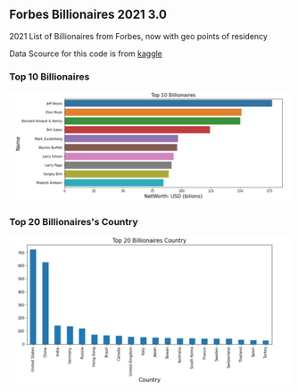 ## Forbes Billionaires 2021 3.0

2021 List of Billionaires from Forbes, now with geo points of residency

Data Scource for this code is from <a href="https://www.kaggle.com/alexanderbader/forbes-billionaires-2021-30/code"> kaggle</a>


### Top 10 Billionaires
<img src="image/Top_10_Billionaires.PNG">

### Top 20 Billionaires's Country
<img src="image/Top_20_Billionaires_Country.PNG">
